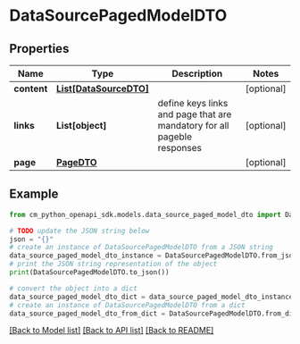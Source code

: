 # DataSourcePagedModelDTO


## Properties

Name | Type | Description | Notes
------------ | ------------- | ------------- | -------------
**content** | [**List[DataSourceDTO]**](DataSourceDTO.md) |  | [optional] 
**links** | **List[object]** | define keys links and page that are mandatory for all pageble responses | [optional] 
**page** | [**PageDTO**](PageDTO.md) |  | [optional] 

## Example

```python
from cm_python_openapi_sdk.models.data_source_paged_model_dto import DataSourcePagedModelDTO

# TODO update the JSON string below
json = "{}"
# create an instance of DataSourcePagedModelDTO from a JSON string
data_source_paged_model_dto_instance = DataSourcePagedModelDTO.from_json(json)
# print the JSON string representation of the object
print(DataSourcePagedModelDTO.to_json())

# convert the object into a dict
data_source_paged_model_dto_dict = data_source_paged_model_dto_instance.to_dict()
# create an instance of DataSourcePagedModelDTO from a dict
data_source_paged_model_dto_from_dict = DataSourcePagedModelDTO.from_dict(data_source_paged_model_dto_dict)
```
[[Back to Model list]](../README.md#documentation-for-models) [[Back to API list]](../README.md#documentation-for-api-endpoints) [[Back to README]](../README.md)


